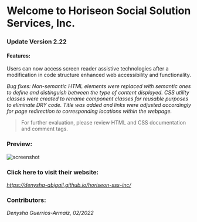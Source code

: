# Welcome to Horiseon Social Solution Services, Inc.

### Update Version 2.22

#### Features:
Users can now access screen reader assistive technologies after a modification in code structure enhanced web accessibility and functionality.

*Bug fixes: Non-semantic HTML elements were replaced with semantic ones to define and distinguish between the type of content displayed. CSS utility classes were created to rename component classes for reusable purposes to eliminate DRY code. Title was added and links were adjusted accordingly for page redirection to corresponding locations within the webpage.* 

> For further evaluation, please review HTML and CSS documentation and comment tags.

### Preview:
![screenshot](/horiseon-inc-page-demo.png)

### Click here to visit their website: 
*https://denysha-abigail.github.io/horiseon-sss-inc/*

### Contributors: 

*Denysha Guerrios-Armaiz, 02/2022*